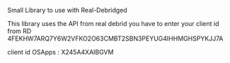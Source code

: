 Small Library to use with Real-Debridged

This library uses the API from real debrid you have to enter your client id from RD
4FEKHW7ARQ7Y6W2VFKO2O63CMBT2SBN3PEYUG4IHHMGHSPYKJJ7A

client id OSApps : X245A4XAIBGVM